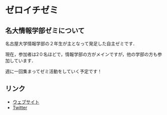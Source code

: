 # ゼロイチゼミ

## 名大情報学部ゼミについて
名古屋大学情報学部の２年生が主となって発足した自主ゼミです．

現在，参加者は2０名ほどで，情報学部の方がメインですが，他の学部の方も参加しています．

週に一回集まってゼミ活動をしていく予定です！

## リンク
- [ウェブサイト](https://nu-zero-one.netlify.app/)
- [Twitter](https://twitter.com/nu_zero_one)

